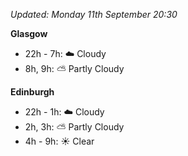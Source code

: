 *Updated: Monday 11th September 20:30*

**Glasgow**

* 22h - 7h: :cloud: Cloudy
* 8h, 9h: :partly_sunny: Partly Cloudy

**Edinburgh**

* 22h - 1h: :cloud: Cloudy
* 2h, 3h: :partly_sunny: Partly Cloudy
* 4h - 9h: :sunny: Clear
